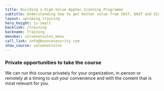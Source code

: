 ```yaml
---
title: Building a High-Value AppSec Scanning Programme
subtitle: Understanding how to get better value from SAST, DAST and SCA tools.
layout: upcoming_training
hero_height: is-small
backlink: /training
backname: Training
menubar: valuenotvulns_menu
call_link: info@bouncesecurity.com
show_course: valuenotvulns
---
```


### Private opportunities to take the course

We can run this course privately for your organization, in-person or remotely at a timing to suit your convenience and with the content that is most relevant for you.





